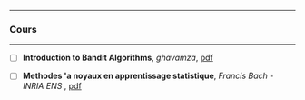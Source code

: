 ***********************************
### Cours
***********************************

- [ ] **Introduction to Bandit Algorithms**, *ghavamza*, [pdf](http://chercheurs.lille.inria.fr/~ghavamza/RL-EC-Lille/Lecture%20Bandit.pdf)

- [ ] **Methodes 'a noyaux en apprentissage statistique**, *Francis Bach - INRIA ENS* ,  [pdf](http://www.di.ens.fr/~fbach/rasma_fbach.pdf)
